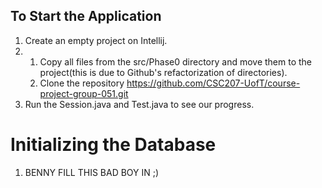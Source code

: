 ## To Start the Application

1. Create an empty project on Intellij.
2. 
   1. Copy all files from the src/Phase0 directory and move them to the project(this is due to Github's refactorization of directories).
   2. Clone the repository https://github.com/CSC207-UofT/course-project-group-051.git
3. Run the Session.java and Test.java to see our progress.


# Initializing the Database
1. BENNY FILL THIS BAD BOY IN ;)
